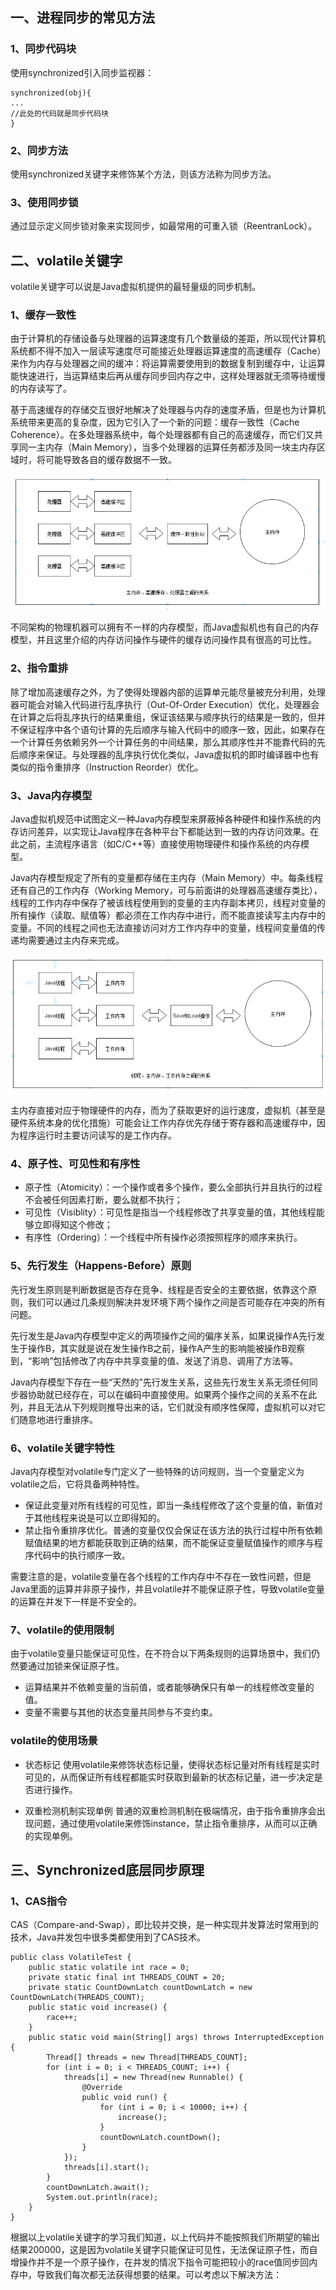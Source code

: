 ## 一、进程同步的常见方法

### 1、同步代码块

使用synchronized引入同步监视器：
```
synchronized(obj){
...
//此处的代码就是同步代码块
}
```

### 2、同步方法

使用synchronized关键字来修饰某个方法，则该方法称为同步方法。

### 3、使用同步锁

通过显示定义同步锁对象来实现同步，如最常用的可重入锁（ReentranLock）。

## 二、volatile关键字

volatile关键字可以说是Java虚拟机提供的最轻量级的同步机制。

### 1、缓存一致性

由于计算机的存储设备与处理器的运算速度有几个数量级的差距，所以现代计算机系统都不得不加入一层读写速度尽可能接近处理器运算速度的高速缓存（Cache）来作为内存与处理器之间的缓冲：将运算需要使用到的数据复制到缓存中，让运算能快速进行，当运算结束后再从缓存同步回内存之中，这样处理器就无须等待缓慢的内存读写了。

基于高速缓存的存储交互很好地解决了处理器与内存的速度矛盾，但是也为计算机系统带来更高的复杂度，因为它引入了一个新的问题：缓存一致性（Cache Coherence）。在多处理器系统中，每个处理器都有自己的高速缓存，而它们又共享同一主内存（Main Memory），当多个处理器的运算任务都涉及同一块主内存区域时，将可能导致各自的缓存数据不一致。

![title](https://raw.githubusercontent.com/XQLong/Image-Hosting/master/gitnote/2019/08/27/1566908560553-1566908560818.png)

不同架构的物理机器可以拥有不一样的内存模型，而Java虚拟机也有自己的内存模型，并且这里介绍的内存访问操作与硬件的缓存访问操作具有很高的可比性。

### 2、指令重排

除了增加高速缓存之外，为了使得处理器内部的运算单元能尽量被充分利用，处理器可能会对输入代码进行乱序执行（Out-Of-Order Execution）优化，处理器会在计算之后将乱序执行的结果重组，保证该结果与顺序执行的结果是一致的，但并不保证程序中各个语句计算的先后顺序与输入代码中的顺序一致，因此，如果存在一个计算任务依赖另外一个计算任务的中间结果，那么其顺序性并不能靠代码的先后顺序来保证。与处理器的乱序执行优化类似，Java虚拟机的即时编译器中也有类似的指令重排序（Instruction Reorder）优化。

### 3、Java内存模型

Java虚拟机规范中试图定义一种Java内存模型来屏蔽掉各种硬件和操作系统的内存访问差异，以实现让Java程序在各种平台下都能达到一致的内存访问效果。在此之前，主流程序语言（如C/C++等）直接使用物理硬件和操作系统的内存模型。

Java内存模型规定了所有的变量都存储在主内存（Main Memory）中。每条线程还有自己的工作内存（Working Memory，可与前面讲的处理器高速缓存类比），线程的工作内存中保存了被该线程使用到的变量的主内存副本拷贝，线程对变量的所有操作（读取、赋值等）都必须在工作内存中进行，而不能直接读写主内存中的变量。不同的线程之间也无法直接访问对方工作内存中的变量，线程间变量值的传递均需要通过主内存来完成。

![title](https://raw.githubusercontent.com/XQLong/Image-Hosting/master/gitnote/2019/08/27/1566909369919-1566909369923.png)

主内存直接对应于物理硬件的内存，而为了获取更好的运行速度，虚拟机（甚至是硬件系统本身的优化措施）可能会让工作内存优先存储于寄存器和高速缓存中，因为程序运行时主要访问读写的是工作内存。

### 4、原子性、可见性和有序性

- 原子性（Atomicity）：一个操作或者多个操作，要么全部执行并且执行的过程不会被任何因素打断，要么就都不执行；
- 可见性（Visiblity）：可见性是指当一个线程修改了共享变量的值，其他线程能够立即得知这个修改；
- 有序性（Ordering）：一个线程中所有操作必须按照程序的顺序来执行。

### 5、先行发生（Happens-Before）原则

先行发生原则是判断数据是否存在竞争、线程是否安全的主要依据，依靠这个原则，我们可以通过几条规则解决并发环境下两个操作之间是否可能存在冲突的所有问题。

先行发生是Java内存模型中定义的两项操作之间的偏序关系，如果说操作A先行发生于操作B，其实就是说在发生操作B之前，操作A产生的影响能被操作B观察到，“影响”包括修改了内存中共享变量的值、发送了消息、调用了方法等。

Java内存模型下存在一些“天然的”先行发生关系，这些先行发生关系无须任何同步器协助就已经存在，可以在编码中直接使用。如果两个操作之间的关系不在此列，并且无法从下列规则推导出来的话，它们就没有顺序性保障，虚拟机可以对它们随意地进行重排序。

### 6、volatile关键字特性

Java内存模型对volatile专门定义了一些特殊的访问规则，当一个变量定义为volatile之后，它将具备两种特性。

- 保证此变量对所有线程的可见性，即当一条线程修改了这个变量的值，新值对于其他线程来说是可以立即得知的。
- 禁止指令重排序优化。普通的变量仅仅会保证在该方法的执行过程中所有依赖赋值结果的地方都能获取到正确的结果，而不能保证变量赋值操作的顺序与程序代码中的执行顺序一致。

需要注意的是，volatile变量在各个线程的工作内存中不存在一致性问题，但是Java里面的运算并非原子操作，并且volatile并不能保证原子性，导致volatile变量的运算在并发下一样是不安全的。

### 7、volatile的使用限制

由于volatile变量只能保证可见性，在不符合以下两条规则的运算场景中，我们仍然要通过加锁来保证原子性。
- 运算结果并不依赖变量的当前值，或者能够确保只有单一的线程修改变量的值。
- 变量不需要与其他的状态变量共同参与不变约束。

### volatile的使用场景

- 状态标记
使用volatile来修饰状态标记量，使得状态标记量对所有线程是实时可见的，从而保证所有线程都能实时获取到最新的状态标记量，进一步决定是否进行操作。

- 双重检测机制实现单例
普通的双重检测机制在极端情况，由于指令重排序会出现问题，通过使用volatile来修饰instance，禁止指令重排序，从而可以正确的实现单例。

## 三、Synchronized底层同步原理

### 1、CAS指令

CAS（Compare-and-Swap），即比较并交换，是一种实现并发算法时常用到的技术，Java并发包中很多类都使用到了CAS技术。

```
public class VolatileTest {
    public static volatile int race = 0;
    private static final int THREADS_COUNT = 20;
    private static CountDownLatch countDownLatch = new CountDownLatch(THREADS_COUNT);
    public static void increase() {
        race++;
    }
    public static void main(String[] args) throws InterruptedException {
        Thread[] threads = new Thread[THREADS_COUNT];
        for (int i = 0; i < THREADS_COUNT; i++) {
            threads[i] = new Thread(new Runnable() {
                @Override
                public void run() {
                    for (int i = 0; i < 10000; i++) {
                        increase();
                    }
                    countDownLatch.countDown();
                }
            });
            threads[i].start();
        }
        countDownLatch.await();
        System.out.println(race);
    }
}
```

根据以上volatile关键字的学习我们知道，以上代码并不能按照我们所期望的输出结果200000，这是因为volatile关键字只能保证可见性，无法保证原子性，而自增操作并不是一个原子操作，在并发的情况下指令可能把较小的race值同步回内存中，导致我们每次都无法获得想要的结果。可以考虑以下解决方法：


